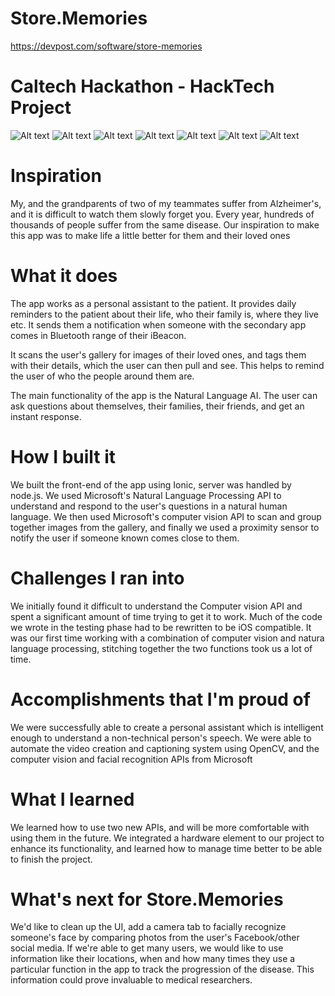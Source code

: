 # Store.Memories
https://devpost.com/software/store-memories
# Caltech Hackathon - HackTech Project

![Alt text](https://challengepost-s3-challengepost.netdna-ssl.com/photos/production/software_photos/000/486/018/datas/gallery.jpg)
![Alt text](https://challengepost-s3-challengepost.netdna-ssl.com/photos/production/software_photos/000/486/019/datas/gallery.jpg)
![Alt text](https://challengepost-s3-challengepost.netdna-ssl.com/photos/production/software_photos/000/486/020/datas/gallery.jpg)
![Alt text](https://challengepost-s3-challengepost.netdna-ssl.com/photos/production/software_photos/000/486/021/datas/gallery.jpg)
![Alt text](https://challengepost-s3-challengepost.netdna-ssl.com/photos/production/software_photos/000/486/169/datas/gallery.jpg)
![Alt text](https://challengepost-s3-challengepost.netdna-ssl.com/photos/production/software_photos/000/486/170/datas/gallery.jpg)
![Alt text](https://challengepost-s3-challengepost.netdna-ssl.com/photos/production/software_photos/000/486/172/datas/gallery.jpg)

# Inspiration
My, and the grandparents of two of my teammates suffer from Alzheimer's, and it is difficult to watch them slowly forget you. Every year, hundreds of thousands of people suffer from the same disease. Our inspiration to make this app was to make life a little better for them and their loved ones

# What it does
The app works as a personal assistant to the patient. It provides daily reminders to the patient about their life, who their family is, where they live etc. It sends them a notification when someone with the secondary app comes in Bluetooth range of their iBeacon.

It scans the user's gallery for images of their loved ones, and tags them with their details, which the user can then pull and see. This helps to remind the user of who the people around them are.

The main functionality of the app is the Natural Language AI. The user can ask questions about themselves, their families, their friends, and get an instant response.

# How I built it
We built the front-end of the app using Ionic, server was handled by node.js. We used Microsoft's Natural Language Processing API to understand and respond to the user's questions in a natural human language. We then used Microsoft's computer vision API to scan and group together images from the gallery, and finally we used a proximity sensor to notify the user if someone known comes close to them.

# Challenges I ran into
We initially found it difficult to understand the Computer vision API and spent a significant amount of time trying to get it to work. Much of the code we wrote in the testing phase had to be rewritten to be iOS compatible. It was our first time working with a combination of computer vision and natura language processing, stitching together the two functions took us a lot of time.

# Accomplishments that I'm proud of
We were successfully able to create a personal assistant which is intelligent enough to understand a non-technical person's speech. We were able to automate the video creation and captioning system using OpenCV, and the computer vision and facial recognition APIs from Microsoft

# What I learned
We learned how to use two new APIs, and will be more comfortable with using them in the future. We integrated a hardware element to our project to enhance its functionality, and learned how to manage time better to be able to finish the project.

# What's next for Store.Memories
We'd like to clean up the UI, add a camera tab to facially recognize someone's face by comparing photos from the user's Facebook/other social media. If we're able to get many users, we would like to use information like their locations, when and how many times they use a particular function in the app to track the progression of the disease. This information could prove invaluable to medical researchers.
